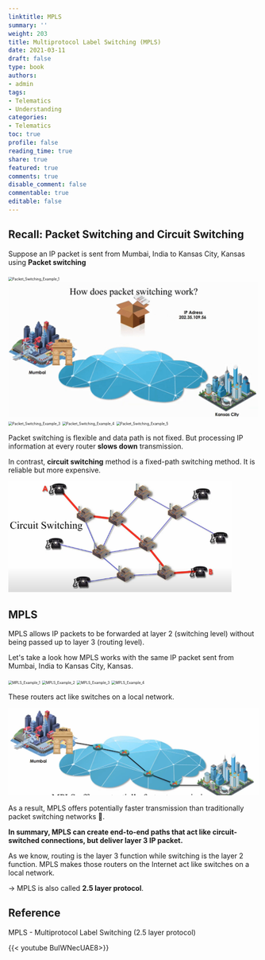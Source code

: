 ```yaml
---
linktitle: MPLS
summary: ''
weight: 203
title: Multiprotocol Label Switching (MPLS)
date: 2021-03-11
draft: false
type: book
authors:
- admin
tags:
- Telematics
- Understanding
categories:
- Telematics
toc: true
profile: false
reading_time: true
share: true
featured: true
comments: true
disable_comment: false
commentable: true
editable: false
---
```


## Recall: Packet Switching and Circuit Switching

Suppose an IP packet is sent from Mumbai, India to Kansas City, Kansas using **Packet switching**

<img src="https://raw.githubusercontent.com/EckoTan0804/upic-repo/master/uPic/Packet_Switching_Example_1.gif" alt="Packet_Switching_Example_1" style="zoom: 50%;" />

<img src="https://raw.githubusercontent.com/EckoTan0804/upic-repo/master/uPic/Packet_Switching_Example_2.gif" alt="Packet_Switching_Example_2" style="zoom:50%;" />

<img src="https://raw.githubusercontent.com/EckoTan0804/upic-repo/master/uPic/Packet_Switching_Example_3.gif" alt="Packet_Switching_Example_3" style="zoom:50%;" />

<img src="https://raw.githubusercontent.com/EckoTan0804/upic-repo/master/uPic/Packet_Switching_Example_4.gif" alt="Packet_Switching_Example_4" style="zoom:50%;" />

<img src="https://raw.githubusercontent.com/EckoTan0804/upic-repo/master/uPic/Packet_Switching_Example_5.gif" alt="Packet_Switching_Example_5" style="zoom:50%;" />

Packet switching is flexible and data path is not fixed. But processing IP information at every router **slows down** transmission.

In contrast, **circuit switching** method is a fixed-path switching method. It is reliable but more expensive.

<img src="https://raw.githubusercontent.com/EckoTan0804/upic-repo/master/uPic/截屏2021-03-11%2018.16.54.png" alt="截屏2021-03-11 18.16.54" style="zoom:67%;" />

## MPLS

MPLS allows IP packets to be forwarded at layer 2 (switching level) without being passed up to layer 3 (routing level).

Let's take a look how MPLS works with the same IP packet sent from Mumbai, India to Kansas City, Kansas.

<img src="https://raw.githubusercontent.com/EckoTan0804/upic-repo/master/uPic/MPLS_Example_1.gif" alt="MPLS_Example_1" style="zoom:50%;" />

<img src="https://raw.githubusercontent.com/EckoTan0804/upic-repo/master/uPic/MPLS_Example_2.gif" alt="MPLS_Example_2" style="zoom:50%;" />

<img src="https://raw.githubusercontent.com/EckoTan0804/upic-repo/master/uPic/MPLS_Example_3.gif" alt="MPLS_Example_3" style="zoom:50%;" />

<img src="https://raw.githubusercontent.com/EckoTan0804/upic-repo/master/uPic/MPLS_Example_4.gif" alt="MPLS_Example_4" style="zoom:50%;" />



These routers act like switches on a local network. 

![截屏2021-03-11 18.30.34](https://raw.githubusercontent.com/EckoTan0804/upic-repo/master/uPic/截屏2021-03-11%2018.30.34.png)

As a result, MPLS offers potentially faster transmission than traditionally packet switching networks 👏.

**In summary, MPLS can create end-to-end paths that act like circuit-switched connections, but deliver layer 3 IP packet.** 

As we know, routing is the layer 3 function while switching is the layer 2 function. MPLS makes those routers on the Internet act like switches on a local network.

$\rightarrow$ MPLS is also called   **2.5 layer protocol**.



## Reference

MPLS - Multiprotocol Label Switching (2.5 layer protocol)

{{< youtube BuIWNecUAE8>}}